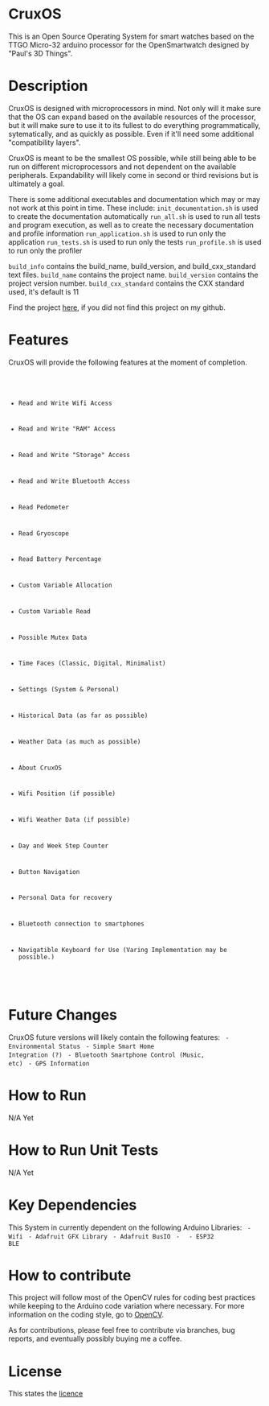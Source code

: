 # CruxOS
This is an Open Source Operating System for smart watches based on the TTGO Micro-32 arduino processor for the OpenSmartwatch designed by "Paul's 3D Things".

# Description
CruxOS is designed with microprocessors in mind. Not only will it make sure that the OS can expand based on the available resources of the processor, but it will make sure to use it to its fullest to do everything programmatically, sytematically, and as quickly as possible. Even if it'll need some additional "compatibility layers".

CruxOS is meant to be the smallest OS possible, while still being able to be run on different microprocessors and not dependent on the available peripherals. Expandability will likely come in second or third revisions but is ultimately a goal.

There is some additional executables and documentation which may or may not work at this point in time. These include:
<code>init_documentation.sh</code> is used to create the documentation automatically
<code>run_all.sh</code> is used to run all tests and program execution, as well as to create the necessary documentation and profile information
<code>run_application.sh</code> is used to run only the application
<code>run_tests.sh</code> is used to run only the tests
<code>run_profile.sh</code> is used to run only the profiler

<code>build_info</code> contains the build_name, build_version, and build_cxx_standard text files.
<code>build_name</code> contains the project name. 
<code>build_version</code> contains the project version number. 
<code>build_cxx_standard</code> contains the CXX standard used, it's default is 11

Find the project [here](https://github.com/BenrickSmit/CruxOS), if you did not find this project on my github.

# Features
CruxOS will provide the following features at the moment of completion.
<code>
   - Read and Write Wifi Access
   - Read and Write "RAM" Access
   - Read and Write "Storage" Access
   - Read and Write Bluetooth Access
   - Read Pedometer
   - Read Gryoscope
   - Read Battery Percentage
    
   - Custom Variable Allocation
   - Custom Variable Read
   - Possible Mutex Data
    
   - Time Faces (Classic, Digital, Minimalist)
   - Settings (System & Personal)
   - Historical Data (as far as possible)
   - Weather Data (as much as possible)
   - About CruxOS
    
   - Wifi Position (if possible)
   - Wifi Weather Data (if possible)
   - Day and Week Step Counter
   - Button Navigation
   - Personal Data for recovery
   - Bluetooth connection to smartphones
   - Navigatible Keyboard for Use (Varing Implementation may be possible.)
</code>
  
  

# Future Changes
CruxOS future versions will likely contain the following features:
  <code> - Environmental Status</code>
  <code> - Simple Smart Home Integration (?)</code>
  <code> - Bluetooth Smartphone Control (Music, etc)</code>
  <code> - GPS Information</code>


# How to Run
N/A Yet

# How to Run Unit Tests
N/A Yet

# Key Dependencies
This System in currently dependent on the following Arduino Libraries:
  <code> - Wifi</code>
  <code> - Adafruit GFX Library</code>
  <code> - Adafruit BusIO</code>
  <code> - </code>
  <code> - ESP32 BLE</code>


# How to contribute
This project will follow most of the OpenCV rules for coding best practices while keeping to the Arduino code variation where necessary. 
For more information on the coding style, go to [OpenCV](https://github.com/opencv/opencv/wiki/Coding_Style_Guide).

As for contributions, please feel free to contribute via branches, bug reports, and eventually possibly buying me a coffee.

# License
This states the [licence](LICENSE)

